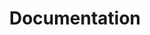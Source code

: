 ---
layout: docs.njk
eleventyNavigation:
  key: Docs
  parent: Home
title: Documentation
key: docs
---